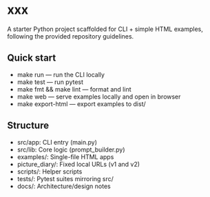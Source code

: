 # xxx

A starter Python project scaffolded for CLI + simple HTML examples, following the provided repository guidelines.

## Quick start
- make run — run the CLI locally
- make test — run pytest
- make fmt && make lint — format and lint
- make web — serve examples locally and open in browser
- make export-html — export examples to dist/

## Structure
- src/app: CLI entry (main.py)
- src/lib: Core logic (prompt_builder.py)
- examples/: Single-file HTML apps
- picture_diary/: Fixed local URLs (v1 and v2)
- scripts/: Helper scripts
- tests/: Pytest suites mirroring src/
- docs/: Architecture/design notes
